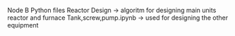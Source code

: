 Node B Python files 
Reactor Design -> algoritm for designing main units reactor and furnace
Tank,screw,pump.ipynb -> used for designing the other equipment



